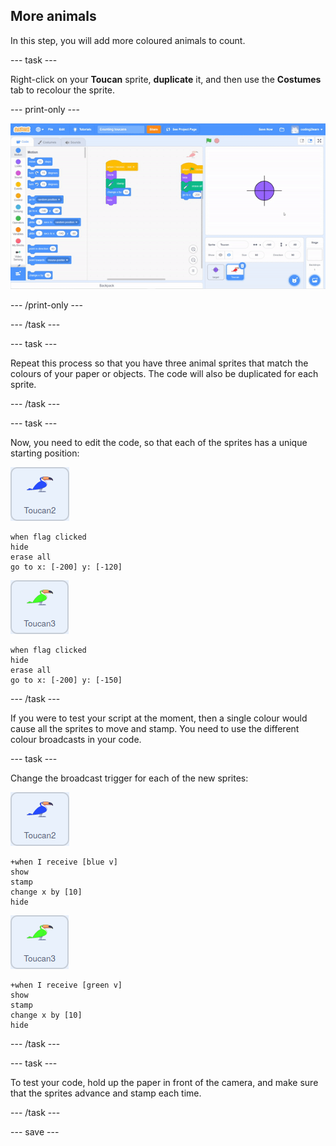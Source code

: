## More animals

In this step, you will add more coloured animals to count.

--- task ---

Right-click on your **Toucan** sprite, **duplicate** it, and then use the **Costumes** tab to recolour the sprite.

--- print-only ---

![gif showing duplication and re-colouring of the sprite](images/duplicate-colour-sprite.gif)

--- /print-only ---

--- /task ---

--- task ---

Repeat this process so that you have three animal sprites that match the colours of your paper or objects. The code will also be duplicated for each sprite.

--- /task ---

--- task ---

Now, you need to edit the code, so that each of the sprites has a unique starting position:

![image of blue toucan sprite](images/blue-toucan.png)

```blocks3
when flag clicked
hide
erase all
go to x: [-200] y: [-120]
```

![image of green toucan sprite](images/green-toucan.png)

```blocks3
when flag clicked
hide
erase all
go to x: [-200] y: [-150]
```
--- /task ---

If you were to test your script at the moment, then a single colour would cause all the sprites to move and stamp. You need to use the different colour broadcasts in your code.

--- task ---

Change the broadcast trigger for each of the new sprites:

![image of blue toucan sprite](images/blue-toucan.png)

```blocks3
+when I receive [blue v]
show
stamp
change x by [10]
hide
```

![image of green toucan sprite](images/green-toucan.png)
```blocks3
+when I receive [green v]
show
stamp
change x by [10]
hide
```

--- /task ---

--- task ---

To test your code, hold up the paper in front of the camera, and make sure that the sprites advance and stamp each time.

--- /task ---

--- save ---
